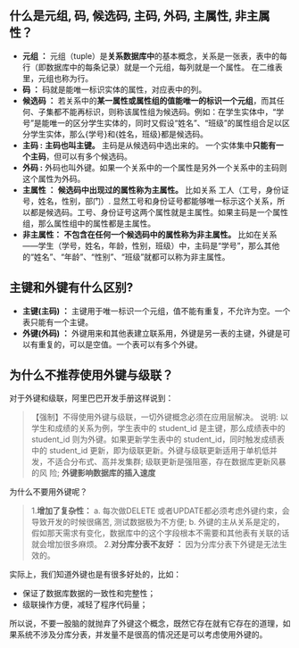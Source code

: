 ## 什么是元组, 码, 候选码, 主码, 外码, 主属性, 非主属性？

* **元组 ：** 元组（tuple）是**关系数据库中**的基本概念，关系是一张表，表中的每行（即数据库中的每条记录）就是一个元组，每列就是一个属性。 在二维表里，元组也称为行。
* **码 ：** 码就是能唯一标识实体的属性，对应表中的列。
* **候选码 ：** 若关系中的**某一属性或属性组的值能唯一的标识一个元组**，而其任何、子集都不能再标识，则称该属性组为候选码。例如：在学生实体中，“学号”是能唯一的区分学生实体的，同时又假设“姓名”、“班级”的属性组合足以区分学生实体，那么{学号}和{姓名，班级}都是候选码。
* **主码 :** **主码也叫主键。** 主码是从候选码中选出来的。 一个实体集中**只能有一个主码**，但可以有多个候选码。
* **外码 :** 外码也叫外键。如果一个关系中的一个属性是另外一个关系中的主码则这个属性为外码。
* **主属性 ：** **候选码中出现过的属性称为主属性。** 比如关系 工人（工号，身份证号，姓名，性别，部门）. 显然工号和身份证号都能够唯一标示这个关系，所以都是候选码。工号、身份证号这两个属性就是主属性。如果主码是一个属性组，那么属性组中的属性都是主属性。
* **非主属性：** **不包含在任何一个候选码中的属性称为非主属性。** 比如在关系——学生（学号，姓名，年龄，性别，班级）中，主码是“学号”，那么其他的“姓名”、“年龄”、“性别”、“班级”就都可以称为非主属性。


## 主键和外键有什么区别?

* **主键(主码) ：** 主键用于唯一标识一个元组，值不能有重复，不允许为空。一个表只能有一个主键。
* **外键(外码) ：** 外键用来和其他表建立联系用，外键是另一表的主键，外键是可以有重复的，可以是空值。一个表可以有多个外键。

## 为什么不推荐使用外键与级联？

对于外键和级联，阿里巴巴开发手册这样说到：

> 【强制】不得使用外键与级联，一切外键概念必须在应用层解决。
> 说明: 以学生和成绩的关系为例，学生表中的 student_id 是主键，那么成绩表中的 student_id 则为外键。如果更新学生表中的 student_id，同时触发成绩表中的 student_id 更新，即为级联更新。外键与级联更新适用于单机低并发，不适合分布式、高并发集群; 级联更新是强阻塞，存在数据库更新风暴的风 险; **外键影响数据库的插入速度**

为什么不要用外键呢？

> 1.**增加了复杂性：** a. 每次做DELETE 或者UPDATE都必须考虑外键约束，会导致开发的时候很痛苦, 测试数据极为不方便; b. 外键的主从关系是定的，假如那天需求有变化，数据库中的这个字段根本不需要和其他表有关联的话就会增加很多麻烦。
> 2.**对分库分表不友好 ：** 因为分库分表下外键是无法生效的。

实际上，我们知道外键也是有很多好处的，比如：

* 保证了数据库数据的一致性和完整性；
* 级联操作方便，减轻了程序代码量；

所以说，不要一股脑的就抛弃了外键这个概念，既然它存在就有它存在的道理，如果系统不涉及分库分表，并发量不是很高的情况还是可以考虑使用外键的。


